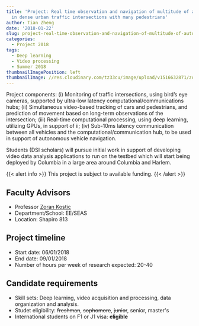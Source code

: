 ```yaml
---
title: 'Project: Real time observation and navigation of multitude of autonomous cars,
  in dense urban traffic intersections with many pedestrians'
author: Tian Zheng
date: '2018-01-22'
slug: project-real-time-observation-and-navigation-of-multitude-of-autonomous-cars-in-dense-urban-traffic-intersections-with-many-pedestrians
categories:
  - Project 2018
tags:
  - Deep learning
  - Video processing
  - Summer 2018
thumbnailImagePosition: left
thumbnailImage: //res.cloudinary.com/tz33cu/image/upload/v1516632871/zoran_f8etcg.png
---
```

Project components: (i) Monitoring of traffic intersections, using bird’s eye cameras, supported by ultra-low latency computational/communications hubs; (ii) Simultaneous video-based tracking of cars and pedestrians, and prediction of movement based on long-term observations of the intersection; (iii) Real-time computational processing, using deep learning, utilizing GPUs, in support of ii;  (iv) Sub-10ms latency communication between all vehicles and the computational/communication hub, to be used in support of autonomous vehicle navigation.

<!--more-->
Students (DSI scholars) will pursue initial work in support of developing video data analysis applications to run on the testbed which will start being deployed by Columbia in a large area around Columbia and Harlem.

{{< alert info >}}
This project is subject to available funding. 
{{< /alert >}}

## Faculty Advisors
+ Professor [Zoran Kostic](https://sites.google.com/site/mobiledcc/people/zk-my-page)
+ Department/School: EE/SEAS
+ Location: Shapiro 813

## Project timeline
+ Start date: 06/01/2018
+ End date: 09/01/2018
+ Number of hours per week of research expected: 20-40

## Candidate requirements
+ Skill sets: Deep learning, video acquisition and processing, data organization and analysis.
+ Studet eligibility: ~~freshman~~, ~~sophomore~~, ~~junior~~, senior, master's
+ International students on F1 or J1 visa: **eligible**